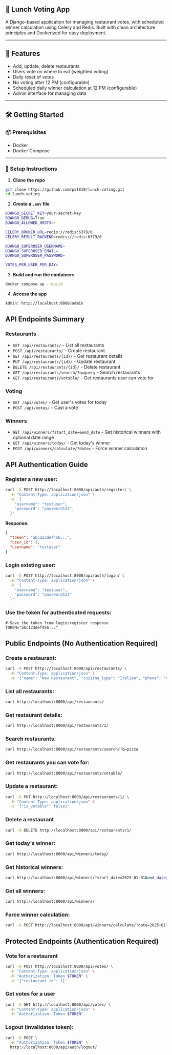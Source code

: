 ## 🥗 Lunch Voting App

A Django-based application for managing restaurant votes, with scheduled winner calculation using Celery and Redis. Built with clean architecture principles and Dockerized for easy deployment.

---

## 🚀 Features

- Add, update, delete restaurants
- Users vote on where to eat (weighted voting)
- Daily reset of votes
- No voting after 12 PM (configurable)
- Scheduled daily winner calculation at 12 PM (configurable)
- Admin interface for managing data

---

## 🛠️ Getting Started

### 📦 Prerequisites

- Docker
- Docker Compose

---

### 🔧 Setup Instructions

1. **Clone the repo**

```bash
git clone https://github.com/ps1810/lunch-voting.git
cd lunch-voting
```

2. **Create a `.env` file**
```bash
DJANGO_SECRET_KEY=your-secret-key
DJANGO_DEBUG=True
DJANGO_ALLOWED_HOSTS=*

CELERY_BROKER_URL=redis://redis:6379/0
CELERY_RESULT_BACKEND=redis://redis:6379/0

DJANGO_SUPERUSER_USERNAME=
DJANGO_SUPERUSER_EMAIL=
DJANGO_SUPERUSER_PASSWORD=

VOTES_PER_USER_PER_DAY=
```
3. **Build and run the containers**

```bash
docker compose up --build
```
4. **Access the app**

```bash
Admin: http://localhost:8000/admin
```

## API Endpoints Summary

### Restaurants
- `GET /api/restaurants/` - List all restaurants
- `POST /api/restaurants/` - Create restaurant
- `GET /api/restaurants/{id}/` - Get restaurant details
- `PUT /api/restaurants/{id}/` - Update restaurant
- `DELETE /api/restaurants/{id}/` - Delete restaurant
- `GET /api/restaurants/search/?q=query` - Search restaurants
- `GET /api/restaurants/votable/` - Get restaurants user can vote for

### Voting
- `GET /api/votes/` - Get user's votes for today
- `POST /api/votes/` - Cast a vote

### Winners
- `GET /api/winners/?start_date=&end_date` - Get historical winners with optional date range
- `GET /api/winners/today/` - Get today's winner
- `POST /api/winners/calculate/?date=` - Force winner calculation

## API Authentication Guide

### Register a new user:
```bash
curl -X POST http://localhost:8000/api/auth/register/ \
  -H "Content-Type: application/json" \
  -d '{
    "username": "testuser", 
    "password": "password123",
  }'
```

**Response:**
```json
{
  "token": "abc123def456...",
  "user_id": 1,
  "username": "testuser"
}
```

### Login existing user:
```bash
curl -X POST http://localhost:8000/api/auth/login/ \
  -H "Content-Type: application/json" \
  -d '{
    "username": "testuser",
    "password": "password123"
  }'
```

### Use the token for authenticated requests:
```
# Save the token from login/register response
TOKEN="abc123def456..."
```

## Public Endpoints (No Authentication Required)

### Create a restaurant:
```bash
curl -X POST http://localhost:8000/api/restaurants/ \
  -H "Content-Type: application/json" \
  -d '{"name": "New Restaurant", "cuisine_type": "Italian", "phone": "01234...", "address":"Amsterdam"}'
```

### List all restaurants:
```bash
curl http://localhost:8000/api/restaurants/
```

### Get restaurant details:
```bash
curl http://localhost:8000/api/restaurants/1/
```

### Search restaurants:
```bash
curl http://localhost:8000/api/restaurants/search/?q=pizza
```

### Get restaurants you can vote for:
```bash
curl http://localhost:8000/api/restaurants/votable/
```

### Update a restaurant:
```bash
curl -X PUT http://localhost:8000/api/restaurants/1/ \
  -H "Content-Type: application/json" \
  -d '{"is_votable": false}'
```

### Delete a restaurant
```bash
curl -X DELETE http://localhost:8000/api/restaurants/1/
```

### Get today's winner:
```bash
curl http://localhost:8000/api/winners/today/
```

### Get historical winners:
```bash
curl http://localhost:8000/api/winners/?start_date=2023-01-01&end_date=2023-12-31
```

### Get all winners:
```bash
curl http://localhost:8000/api/winners/
```

### Force winner calculation:
```bash
curl -X POST http://localhost:8000/api/winners/calculate/?date=2025-01-01
```

## Protected Endpoints (Authentication Required)

### Vote for a restaurant
```bash
curl -X POST http://localhost:8000/api/votes/ \
  -H "Content-Type: application/json" \
  -H "Authorization: Token $TOKEN" \
  -d '{"restaurant_id": 1}'
```

### Get votes for a user
```bash
curl -X GET http://localhost:8000/api/votes/ \
  -H "Content-Type: application/json" \
  -H "Authorization: Token $TOKEN"
```

### Logout (invalidates token):
```bash
curl -X POST \
  -H "Authorization: Token $TOKEN" \
  http://localhost:8000/api/auth/logout/
```